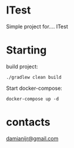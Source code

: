 # ITest
Simple project for.... ITest

# Starting
build project:
```
./gradlew clean build
```
Start docker-compose:
```
docker-compose up -d
```

# contacts
damianijr@gmail.com
